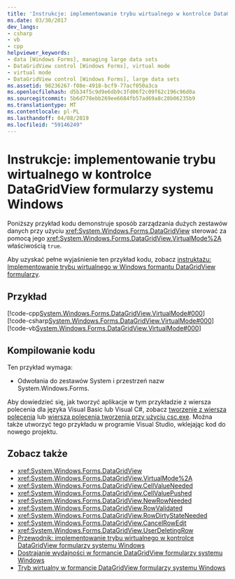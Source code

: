 ```yaml
---
title: 'Instrukcje: implementowanie trybu wirtualnego w kontrolce DataGridView formularzy systemu Windows'
ms.date: 03/30/2017
dev_langs:
- csharp
- vb
- cpp
helpviewer_keywords:
- data [Windows Forms], managing large data sets
- DataGridView control [Windows Forms], virtual mode
- virtual mode
- DataGridView control [Windows Forms], large data sets
ms.assetid: 98236267-f08e-4918-bcf9-77acf050a3ca
ms.openlocfilehash: d5b34f5c9d9e6db9c3fd06f2c09f62c196c96d0a
ms.sourcegitcommit: 5b6d778ebb269ee6684fb57ad69a8c28b06235b9
ms.translationtype: MT
ms.contentlocale: pl-PL
ms.lasthandoff: 04/08/2019
ms.locfileid: "59146249"
---
```

# <a name="how-to-implement-virtual-mode-in-the-windows-forms-datagridview-control"></a>Instrukcje: implementowanie trybu wirtualnego w kontrolce DataGridView formularzy systemu Windows
Poniższy przykład kodu demonstruje sposób zarządzania dużych zestawów danych przy użyciu <xref:System.Windows.Forms.DataGridView> sterować za pomocą jego <xref:System.Windows.Forms.DataGridView.VirtualMode%2A> właściwością `true`.  
  
 Aby uzyskać pełne wyjaśnienie ten przykład kodu, zobacz [instruktażu: Implementowanie trybu wirtualnego w Windows formantu DataGridView formularzy](implementing-virtual-mode-wf-datagridview-control.md).  
  
## <a name="example"></a>Przykład  
 [!code-cpp[System.Windows.Forms.DataGridView.VirtualMode#000](~/samples/snippets/cpp/VS_Snippets_Winforms/System.Windows.Forms.DataGridView.VirtualMode/CPP/virtualmode.cpp#000)]
 [!code-csharp[System.Windows.Forms.DataGridView.VirtualMode#000](~/samples/snippets/csharp/VS_Snippets_Winforms/System.Windows.Forms.DataGridView.VirtualMode/CS/virtualmode.cs#000)]
 [!code-vb[System.Windows.Forms.DataGridView.VirtualMode#000](~/samples/snippets/visualbasic/VS_Snippets_Winforms/System.Windows.Forms.DataGridView.VirtualMode/VB/virtualmode.vb#000)]  
  
## <a name="compiling-the-code"></a>Kompilowanie kodu  
 Ten przykład wymaga:  
  
-   Odwołania do zestawów System i przestrzeń nazw System.Windows.Forms.  
  
 Aby dowiedzieć się, jak tworzyć aplikacje w tym przykładzie z wiersza polecenia dla języka Visual Basic lub Visual C#, zobacz [tworzenie z wiersza polecenia](../../../visual-basic/reference/command-line-compiler/building-from-the-command-line.md) lub [wiersza polecenia tworzenia przy użyciu csc.exe](../../../csharp/language-reference/compiler-options/command-line-building-with-csc-exe.md). Można także utworzyć tego przykładu w programie Visual Studio, wklejając kod do nowego projektu.  
  
## <a name="see-also"></a>Zobacz także

- <xref:System.Windows.Forms.DataGridView>
- <xref:System.Windows.Forms.DataGridView.VirtualMode%2A>
- <xref:System.Windows.Forms.DataGridView.CellValueNeeded>
- <xref:System.Windows.Forms.DataGridView.CellValuePushed>
- <xref:System.Windows.Forms.DataGridView.NewRowNeeded>
- <xref:System.Windows.Forms.DataGridView.RowValidated>
- <xref:System.Windows.Forms.DataGridView.RowDirtyStateNeeded>
- <xref:System.Windows.Forms.DataGridView.CancelRowEdit>
- <xref:System.Windows.Forms.DataGridView.UserDeletingRow>
- [Przewodnik: implementowanie trybu wirtualnego w kontrolce DataGridView formularzy systemu Windows](implementing-virtual-mode-wf-datagridview-control.md)
- [Dostrajanie wydajności w formancie DataGridView formularzy systemu Windows](performance-tuning-in-the-windows-forms-datagridview-control.md)
- [Tryb wirtualny w formancie DataGridView formularzy systemu Windows](virtual-mode-in-the-windows-forms-datagridview-control.md)
